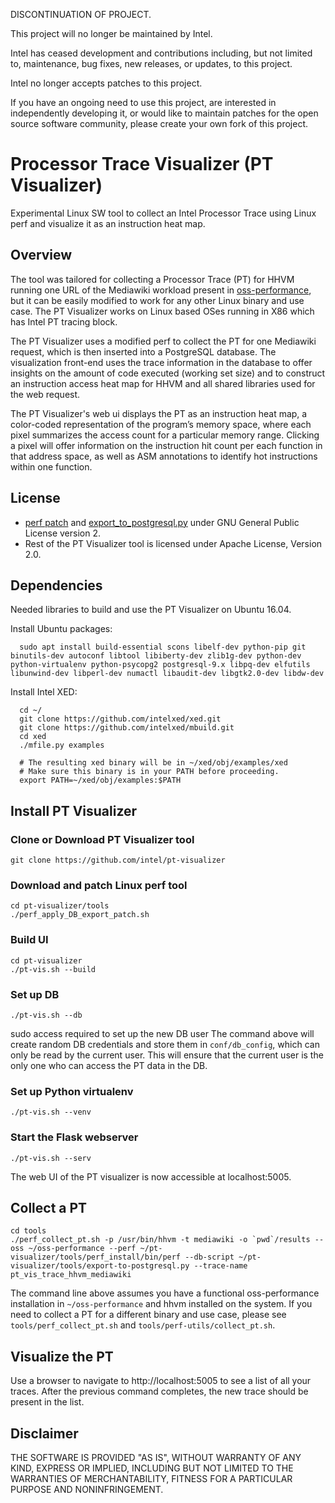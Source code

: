 DISCONTINUATION OF PROJECT.

This project will no longer be maintained by Intel.

Intel has ceased development and contributions including, but not limited to, maintenance, bug fixes, new releases, or updates, to this project. 

Intel no longer accepts patches to this project.

If you have an ongoing need to use this project, are interested in independently developing it, or would like to maintain patches for the open source software community, please create your own fork of this project. 
# Processor Trace Visualizer (PT Visualizer)

Experimental Linux SW tool to collect an Intel Processor Trace using Linux perf and visualize it as an instruction heat map.

## Overview

The tool was tailored for collecting a Processor Trace (PT) for HHVM running one URL of the Mediawiki workload present in [oss-performance](https://github.com/facebookarchive/oss-performance), but it can be easily modified to work for any other Linux binary and use case. The PT Visualizer works on Linux based OSes running in X86 which has Intel PT tracing block.

The PT Visualizer uses a modified perf to collect the PT for one Mediawiki request, which is then inserted into a PostgreSQL database. The visualization front-end uses the trace information in the database to offer insights on the amount of code executed (working set size) and to construct an instruction access heat map for HHVM and all shared libraries used for the web request.

The PT Visualizer's web ui displays the PT as an instruction heat map, a color-coded representation of the program’s memory space, where each pixel summarizes the access count for a particular memory range. Clicking a pixel will offer information on the instruction hit count per each function in that address space, as well as ASM annotations to identify hot instructions within one function.

## License

 * [perf patch](https://github.com/intel/pt-visualizer/blob/master/tools/0001-Implement-DB-structure-for-heatmap-tool.patch) and [export_to_postgresql.py](https://github.com/intel/pt-visualizer/blob/master/tools/export-to-postgresql.py) under GNU General Public License version 2.
 * Rest of the PT Visualizer tool is licensed under Apache License, Version 2.0.

## Dependencies

  Needed libraries to build and use the PT Visualizer on Ubuntu 16.04.

  Install Ubuntu packages:
```
  sudo apt install build-essential scons libelf-dev python-pip git binutils-dev autoconf libtool libiberty-dev zlib1g-dev python-dev python-virtualenv python-psycopg2 postgresql-9.x libpq-dev elfutils libunwind-dev libperl-dev numactl libaudit-dev libgtk2.0-dev libdw-dev
```
  Install Intel XED:
```
  cd ~/
  git clone https://github.com/intelxed/xed.git
  git clone https://github.com/intelxed/mbuild.git
  cd xed
  ./mfile.py examples
  
  # The resulting xed binary will be in ~/xed/obj/examples/xed
  # Make sure this binary is in your PATH before proceeding.
  export PATH=~/xed/obj/examples:$PATH
```


## Install PT Visualizer

### Clone or Download PT Visualizer tool
```
git clone https://github.com/intel/pt-visualizer
```

### Download and patch Linux perf tool
```
cd pt-visualizer/tools
./perf_apply_DB_export_patch.sh

```

### Build UI
```
cd pt-visualizer
./pt-vis.sh --build

```

### Set up DB
```
./pt-vis.sh --db
```
sudo access required to set up the new DB user
The command above will create random DB credentials and store them in
`conf/db_config`, which can only be read by the current user. This will
ensure that the current user is the only one who can access the PT data in
the DB.

### Set up Python virtualenv
```
./pt-vis.sh --venv
```

### Start the Flask webserver
```
./pt-vis.sh --serv
```
The web UI of the PT visualizer is now accessible at localhost:5005.

## Collect a PT
```
cd tools
./perf_collect_pt.sh -p /usr/bin/hhvm -t mediawiki -o `pwd`/results --oss ~/oss-performance --perf ~/pt-visualizer/tools/perf_install/bin/perf --db-script ~/pt-visualizer/tools/export-to-postgresql.py --trace-name pt_vis_trace_hhvm_mediawiki
```
The command line above assumes you have a functional oss-performance installation
in `~/oss-performance` and hhvm installed on the system. If you need to collect
a PT for a different binary and use case, please see `tools/perf_collect_pt.sh`
and `tools/perf-utils/collect_pt.sh`.

## Visualize the PT
Use a browser to navigate to http://localhost:5005 to see a list of all your
traces. After the previous command completes, the new trace should be present
in the list.

## Disclaimer

THE SOFTWARE IS PROVIDED "AS IS", WITHOUT WARRANTY OF ANY KIND,
EXPRESS OR IMPLIED, INCLUDING BUT NOT LIMITED TO THE WARRANTIES OF
MERCHANTABILITY, FITNESS FOR A PARTICULAR PURPOSE AND NONINFRINGEMENT.
